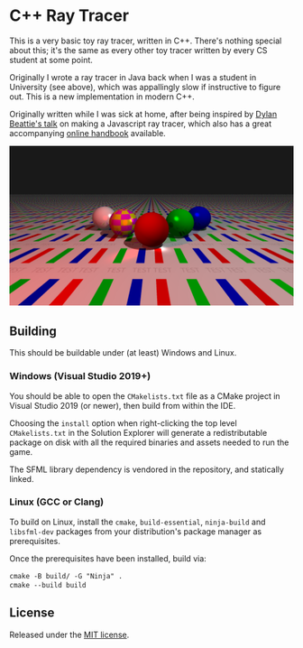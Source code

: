 C++ Ray Tracer
==============

This is a very basic toy ray tracer, written in C++. There's nothing special
about this; it's the same as every other toy tracer written by every CS student
at some point.

Originally I wrote a ray tracer in Java back when I was a student in University
(see above), which was appallingly slow if instructive to figure out. This is
a new implementation in modern C++.

Originally written while I was sick at home, after being inspired by
[Dylan Beattie's talk](https://www.youtube.com/watch?v=PNKlC3lk9Kg) on making a
Javascript ray tracer, which also has a great accompanying
[online handbook](https://ursatile.github.io/jsray/) available.

![Example Scene Rendering](Output.png)

## Building

This should be buildable under (at least) Windows and Linux.

### Windows (Visual Studio 2019+)

You should be able to open the `CMakelists.txt` file as a CMake project in
Visual Studio 2019 (or newer), then build from within the IDE.

Choosing the `install` option when right-clicking the top level
`CMakelists.txt` in the Solution Explorer will generate a redistributable
package on disk with all the required binaries and assets needed to run the
game.

The SFML library dependency is vendored in the repository, and statically
linked.

### Linux (GCC or Clang)

To build on Linux, install the `cmake`, `build-essential`, `ninja-build` and
`libsfml-dev` packages from your distribution's package manager as
prerequisites.

Once the prerequisites have been installed, build via:

```
cmake -B build/ -G "Ninja" .
cmake --build build
```

## License

Released under the [MIT license](LICENSE).
